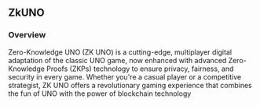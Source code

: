 ## ZkUNO

### Overview
Zero-Knowledge UNO (ZK UNO) is a cutting-edge, multiplayer digital adaptation of the classic UNO game, now enhanced with advanced Zero-Knowledge Proofs (ZKPs) technology to ensure privacy, fairness, and security in every game. Whether you're a casual player or a competitive strategist, ZK UNO offers a revolutionary gaming experience that combines the fun of UNO with the power of blockchain technology


